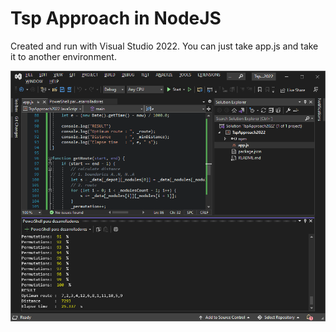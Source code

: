 # Tsp Approach in NodeJS

Created and run with Visual Studio 2022. You can just take app.js and take it to another environment.

![Fortran + Visual Studio](https://github.com/harveytriana/TspApproach/blob/master/NodeJS/Screens/node_vs_app.png)


